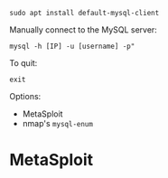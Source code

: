 ```
sudo apt install default-mysql-client
```
Manually connect to the MySQL server:
```
mysql -h [IP] -u [username] -p"
```
To quit:
```
exit
```
Options:
- MetaSploit
- nmap's `mysql-enum`

# MetaSploit
